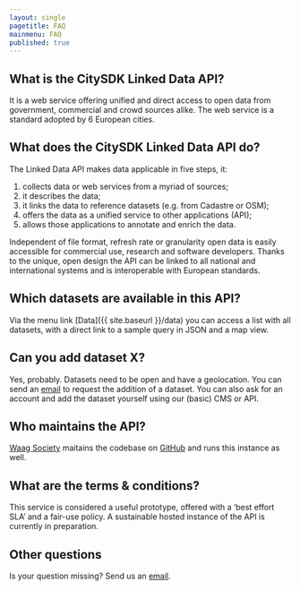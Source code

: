 ```yaml
---
layout: single
pagetitle: FAQ
mainmenu: FAQ
published: true
---
```


## What is the CitySDK Linked Data API?

It is a web service offering unified and direct access to open data from government, commercial and crowd sources alike. The web service is a standard adopted by 6 European cities.

## What does the CitySDK Linked Data API do?
The Linked Data API makes data applicable in five steps, it:

1. collects data or web services from a myriad of sources;
2. it describes the data;
3. it links the data to reference datasets (e.g. from Cadastre or OSM);
4. offers the data as a unified service to other applications (API);
5. allows those applications to annotate and enrich the data.

Independent of file format, refresh rate or granularity open data is easily accessible for commercial use, research and software developers. Thanks to the unique, open design the API can be linked to all national and international systems and is interoperable with European standards.

## Which datasets are available in this API?

Via the menu link [Data]({{ site.baseurl }}/data) you can access a list with all datasets, with a direct link to a sample query in JSON and a map view.

## Can you add dataset X?

Yes, probably. Datasets need to be open and have a geolocation. You can send an [email](mailto:citysdk@waag.org) to request the addition of a dataset. You can also ask for an account and add the dataset yourself using our (basic) CMS or API.

## Who maintains the API?

[Waag Society](http://waag.org) maitains the codebase on [GitHub](https://github.com/waagsociety/citysdk-ld) and runs this instance as well. 

## What are the terms & conditions?
This service is considered a useful prototype, offered with a ‘best effort SLA’ and a fair-use policy. A sustainable hosted instance of the API is currently in preparation.

## Other questions

Is your question missing? Send us an <a href="citysdk@waag.org">email</a>.